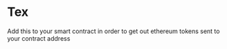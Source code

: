 # Tex
Add this to your smart contract in order to get out ethereum tokens sent to your contract address
